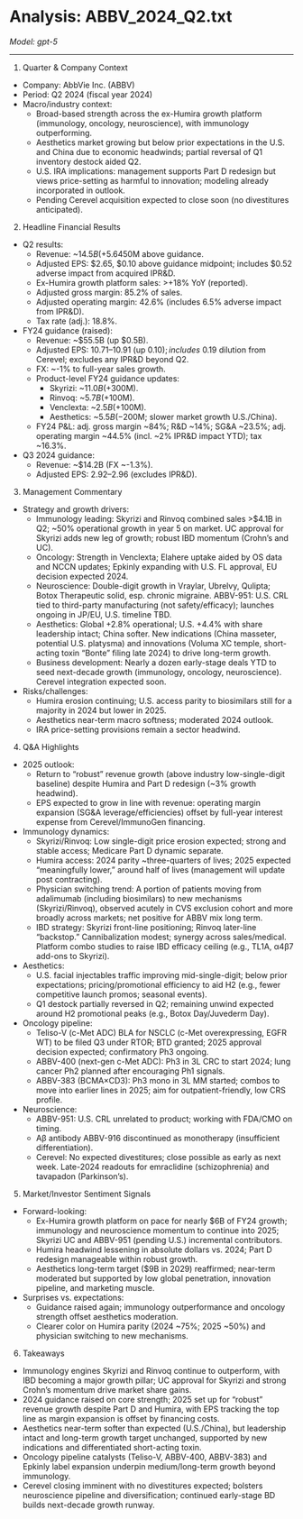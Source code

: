 # Analysis: ABBV_2024_Q2.txt

*Model: gpt-5*

---

1) Quarter & Company Context
- Company: AbbVie Inc. (ABBV)
- Period: Q2 2024 (fiscal year 2024)
- Macro/industry context:
  - Broad-based strength across the ex-Humira growth platform (immunology, oncology, neuroscience), with immunology outperforming.
  - Aesthetics market growing but below prior expectations in the U.S. and China due to economic headwinds; partial reversal of Q1 inventory destock aided Q2.
  - U.S. IRA implications: management supports Part D redesign but views price-setting as harmful to innovation; modeling already incorporated in outlook.
  - Pending Cerevel acquisition expected to close soon (no divestitures anticipated).

2) Headline Financial Results
- Q2 results:
  - Revenue: ~$14.5B (+5.6% operational; -1.3% FX), ~$450M above guidance.
  - Adjusted EPS: $2.65, $0.10 above guidance midpoint; includes $0.52 adverse impact from acquired IPR&D.
  - Ex-Humira growth platform sales: >+18% YoY (reported).
  - Adjusted gross margin: 85.2% of sales.
  - Adjusted operating margin: 42.6% (includes 6.5% adverse impact from IPR&D).
  - Tax rate (adj.): 18.8%.
- FY24 guidance (raised):
  - Revenue: ~$55.5B (up $0.5B).
  - Adjusted EPS: $10.71–$10.91 (up $0.10); includes ~$0.19 dilution from Cerevel; excludes any IPR&D beyond Q2.
  - FX: ~-1% to full-year sales growth.
  - Product-level FY24 guidance updates:
    - Skyrizi: ~$11.0B (+$300M).
    - Rinvoq: ~$5.7B (+$100M).
    - Venclexta: ~$2.5B (+$100M).
    - Aesthetics: ~$5.5B (-$200M; slower market growth U.S./China).
  - FY24 P&L: adj. gross margin ~84%; R&D ~14%; SG&A ~23.5%; adj. operating margin ~44.5% (incl. ~2% IPR&D impact YTD); tax ~16.3%.
- Q3 2024 guidance:
  - Revenue: ~$14.2B (FX ~-1.3%).
  - Adjusted EPS: $2.92–$2.96 (excludes IPR&D).

3) Management Commentary
- Strategy and growth drivers:
  - Immunology leading: Skyrizi and Rinvoq combined sales >$4.1B in Q2; ~50% operational growth in year 5 on market. UC approval for Skyrizi adds new leg of growth; robust IBD momentum (Crohn’s and UC).
  - Oncology: Strength in Venclexta; Elahere uptake aided by OS data and NCCN updates; Epkinly expanding with U.S. FL approval, EU decision expected 2024.
  - Neuroscience: Double-digit growth in Vraylar, Ubrelvy, Qulipta; Botox Therapeutic solid, esp. chronic migraine. ABBV-951: U.S. CRL tied to third-party manufacturing (not safety/efficacy); launches ongoing in JP/EU, U.S. timeline TBD.
  - Aesthetics: Global +2.8% operational; U.S. +4.4% with share leadership intact; China softer. New indications (China masseter, potential U.S. platysma) and innovations (Voluma XC temple, short-acting toxin “Bonte” filing late 2024) to drive long-term growth.
  - Business development: Nearly a dozen early-stage deals YTD to seed next-decade growth (immunology, oncology, neuroscience). Cerevel integration expected soon.
- Risks/challenges:
  - Humira erosion continuing; U.S. access parity to biosimilars still for a majority in 2024 but lower in 2025.
  - Aesthetics near-term macro softness; moderated 2024 outlook.
  - IRA price-setting provisions remain a sector headwind.

4) Q&A Highlights
- 2025 outlook:
  - Return to “robust” revenue growth (above industry low-single-digit baseline) despite Humira and Part D redesign (~3% growth headwind).
  - EPS expected to grow in line with revenue: operating margin expansion (SG&A leverage/efficiencies) offset by full-year interest expense from Cerevel/ImmunoGen financing.
- Immunology dynamics:
  - Skyrizi/Rinvoq: Low single-digit price erosion expected; strong and stable access; Medicare Part D dynamic separate.
  - Humira access: 2024 parity ~three-quarters of lives; 2025 expected “meaningfully lower,” around half of lives (management will update post contracting).
  - Physician switching trend: A portion of patients moving from adalimumab (including biosimilars) to new mechanisms (Skyrizi/Rinvoq), observed acutely in CVS exclusion cohort and more broadly across markets; net positive for ABBV mix long term.
  - IBD strategy: Skyrizi front-line positioning; Rinvoq later-line “backstop.” Cannibalization modest; synergy across sales/medical. Platform combo studies to raise IBD efficacy ceiling (e.g., TL1A, α4β7 add-ons to Skyrizi).
- Aesthetics:
  - U.S. facial injectables traffic improving mid-single-digit; below prior expectations; pricing/promotional efficiency to aid H2 (e.g., fewer competitive launch promos; seasonal events).
  - Q1 destock partially reversed in Q2; remaining unwind expected around H2 promotional peaks (e.g., Botox Day/Juvederm Day).
- Oncology pipeline:
  - Teliso-V (c-Met ADC) BLA for NSCLC (c-Met overexpressing, EGFR WT) to be filed Q3 under RTOR; BTD granted; 2025 approval decision expected; confirmatory Ph3 ongoing.
  - ABBV-400 (next-gen c-Met ADC): Ph3 in 3L CRC to start 2024; lung cancer Ph2 planned after encouraging Ph1 signals.
  - ABBV-383 (BCMA×CD3): Ph3 mono in 3L MM started; combos to move into earlier lines in 2025; aim for outpatient-friendly, low CRS profile.
- Neuroscience:
  - ABBV-951: U.S. CRL unrelated to product; working with FDA/CMO on timing.
  - Aβ antibody ABBV-916 discontinued as monotherapy (insufficient differentiation).
  - Cerevel: No expected divestitures; close possible as early as next week. Late-2024 readouts for emraclidine (schizophrenia) and tavapadon (Parkinson’s).

5) Market/Investor Sentiment Signals
- Forward-looking:
  - Ex-Humira growth platform on pace for nearly $6B of FY24 growth; immunology and neuroscience momentum to continue into 2025; Skyrizi UC and ABBV-951 (pending U.S.) incremental contributors.
  - Humira headwind lessening in absolute dollars vs. 2024; Part D redesign manageable within robust growth.
  - Aesthetics long-term target ($9B in 2029) reaffirmed; near-term moderated but supported by low global penetration, innovation pipeline, and marketing muscle.
- Surprises vs. expectations:
  - Guidance raised again; immunology outperformance and oncology strength offset aesthetics moderation.
  - Clearer color on Humira parity (2024 ~75%; 2025 ~50%) and physician switching to new mechanisms.

6) Takeaways
- Immunology engines Skyrizi and Rinvoq continue to outperform, with IBD becoming a major growth pillar; UC approval for Skyrizi and strong Crohn’s momentum drive market share gains.
- 2024 guidance raised on core strength; 2025 set up for “robust” revenue growth despite Part D and Humira, with EPS tracking the top line as margin expansion is offset by financing costs.
- Aesthetics near-term softer than expected (U.S./China), but leadership intact and long-term growth target unchanged, supported by new indications and differentiated short-acting toxin.
- Oncology pipeline catalysts (Teliso-V, ABBV-400, ABBV-383) and Epkinly label expansion underpin medium/long-term growth beyond immunology.
- Cerevel closing imminent with no divestitures expected; bolsters neuroscience pipeline and diversification; continued early-stage BD builds next-decade growth runway.